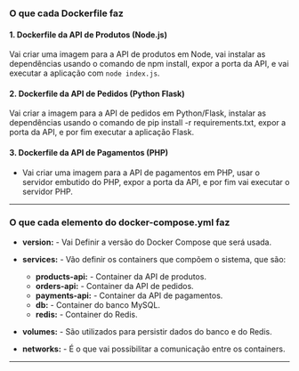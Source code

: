 ### O que cada Dockerfile faz

#### 1. Dockerfile da API de Produtos (Node.js)
Vai criar uma imagem para a API de produtos em Node, vai instalar as dependências usando o comando de npm install, expor a porta da API, e vai executar a aplicação com `node index.js`.

#### 2. Dockerfile da API de Pedidos (Python Flask)
Vai criar a imagem para a API de pedidos em Python/Flask, instalar as dependências usando o comando de pip install -r requirements.txt, expor a porta da API, e por fim executar a aplicação Flask.

#### 3. Dockerfile da API de Pagamentos (PHP)
- Vai criar uma imagem para a API de pagamentos em PHP, usar o servidor embutido do PHP, expor a porta da API, e por fim vai executar o servidor PHP.

---

### O que cada elemento do docker-compose.yml faz

- **version:** - Vai Definir a versão do Docker Compose que será usada.
- **services:**  - Vão definir os containers que compõem o sistema, que são:

  - **products-api:** - Container da API de produtos.
  - **orders-api:** - Container da API de pedidos.
  - **payments-api:** - Container da API de pagamentos.
  - **db:** - Container do banco MySQL.
  - **redis:** - Container do Redis.

- **volumes:** - São utilizados para persistir dados do banco e do Redis.
- **networks:** - É o que vai possibilitar a comunicação entre os containers.

---

